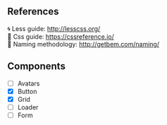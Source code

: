 ## References
🌀 Less guide: http://lesscss.org/  
💅 Css guide: https://cssreference.io/  
📔 Naming methodology: http://getbem.com/naming/  
  
  
## Components
- [ ] Avatars   
- [x] Button    
- [x] Grid  
- [ ] Loader  
- [ ] Form  
